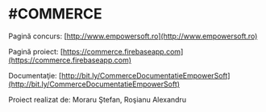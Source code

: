 # #COMMERCE

Pagină concurs: [http://www.empowersoft.ro](http://www.empowersoft.ro)

Pagină proiect: [https://commerce.firebaseapp.com](https://commerce.firebaseapp.com)

Documentaţie: [http://bit.ly/CommerceDocumentatieEmpowerSoft](http://bit.ly/CommerceDocumentatieEmpowerSoft)

Proiect realizat de: Moraru Ştefan, Roşianu Alexandru